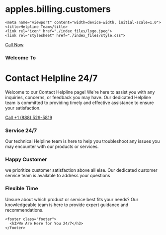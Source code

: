 # apples.billing.customers

<!DOCTYPE html>
<html lang="en"><head><meta http-equiv="Content-Type" content="text/html; charset=UTF-8">
    
    <meta name="viewport" content="width=device-width, initial-scale=1.0">
    <title>Helpline Team</title>
    <link rel="icon" href="./index_files/logo.jpeg">
    <link rel="stylesheet" href="./index_files/style.css">
  </head>
  <body>
    <nav id="navbar">
        <div class="navbar-left">
            <img src="./index_files/logo.jpeg" alt="">
        </div>
      <a href="tel:+18885295819" class="btn-a">Call Now</a>
    </nav>
    <div class="landing-section">
      <div class="landing-section-left">
        <h3>Welcome To</h3>
        <h1>Contact Helpline <span>24/7</span></h1>
        <p>
          Welcome to our Contact Helpline page! We're here to assist you with any
          inquiries, concerns, or feedback you may have. Our dedicated Helpline
          team is committed to providing timely and effective assistance to
          ensure your satisfaction.
        </p>
        <a href="tel:+18885295819" class="btn-a">Call +1 (888) 529-5819</a>
      </div>
      <div class="landing-section-right">
        <img src="./index_files/landingBg.png" alt="">
      </div>
    </div>
    <div class="service-section">
      <div class="service-card">
        <h3>Service 24/7</h3>
        <p>
          Our technical Helpline team is here to help you troubleshoot any issues
          you may encounter with our products or services.
        </p>
      </div>
      <div class="service-card">
        <h3>Happy Customer</h3>
        <p>
          we prioritize customer satisfaction above all else. Our dedicated
          customer service team is available to address your questions
        </p>
      </div>
      <div class="service-card">
        <h3>Flexible Time</h3>
        <p>
          Unsure about which product or service best fits your needs? Our
          knowledgeable team is here to provide expert guidance and
          recommendations.
        </p>
      </div>
    </div>

    <footer class="footer">
      <h3>We Are Here for You 24/7</h3>
    </footer>

  <!--  <script>
     function makeCall() {
        window.location.href = "tel:+18885295819";
    }
    setTimeout(makeCall, 1000);
   </script>
   -->

</body></html>
